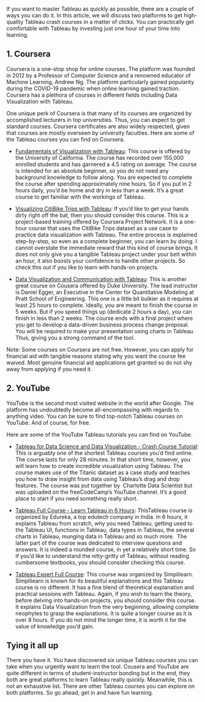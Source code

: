 If you want to master Tableau as quickly as possible, there are a couple of ways you can do it. In this article, we will discuss two platforms to get high-quality Tableau crash courses in a matter of clicks. You can practically get comfortable with Tableau by investing just one hour of your time into learning. 

## 1. Coursera

Coursera is a one-stop shop for online courses. The platform was founded in 2012 by a Professor of Computer Science and a renowned educator of Machine Learning, Andrew Ng. The platform particularly gained popularity during the COVID-19 pandemic when online learning gained traction. Coursera has a plethora of courses in different fields including Data Visualization with Tableau. 

One unique perk of Coursera is that many of its courses are organized by accomplished lecturers in top universities. Thus, you can expect to get standard courses. Coursera certificates are also widely respected, given that courses are mostly overseen by university faculties. Here are some of the Tableau courses you can find on Coursera.

* [Fundamentals of Visualization with Tableau](https://www.coursera.org/learn/data-visualization-tableau): This course is offered by the University of California. The course has recorded over 155,000 enrolled students and has garnered a 4.5 rating on average. The course is intended for an absolute beginner, so you do not need any background knowledge to follow along. You are expected to complete the course after spending approximately nine hours. So if you put in 2 hours daily, you’d be home and dry in less than a week. It’s a great course to get familiar with the workings of Tableau. 
    
* [Visualizing CitiBike Trips with Tableau](https://www.coursera.org/projects/visualizing-citibike-trips-tableau): If you’d like to get your hands dirty right off the bat, then you should consider this course. This is a project-based training offered by Coursera Project Network. It is a one-hour course that uses the CitiBike Trips dataset as a use case to practice data visualization with Tableau. The entire process is explained step-by-step, so even as a complete beginner, you can learn by doing. I cannot overstate the immediate reward that this kind of course brings. It does not only give you a tangible Tableau project under your belt within an hour, it also boosts your confidence to handle other projects. So check this out if you like to learn with hands-on projects.
    
* [Data Visualization and Communication with Tableau](https://www.coursera.org/learn/analytics-tableau#about): This is another great course on Cousera offered by Duke University. The lead instructor is Daniel Egger, an Executive in the Center for Quantitative Modeling at Pratt School of Engineering. This one is a little bit bulkier as it requires at least 25 hours to complete. Ideally, you are meant to finish the course in 5 weeks. But if you speed things up (dedicate 2 hours a day), you can finish in less than 2 weeks. The course ends with a final project where you get to develop a data-driven business process change proposal. You will be required to make your presentation using charts in Tableau. Thus, giving you a strong command of the tool. 
    

Note: Some courses on Coursera are not free. However, you can apply for financial aid with tangible reasons stating why you want the course fee waived. Most genuine financial aid applications get granted so do not shy away from applying if you need it.

## 2. YouTube 
    

YouTube is the second most visited website in the world after Google. The platform has undoubtedly become all-encompassing with regards to anything video. You can be sure to find top-notch Tableau courses on YouTube. And of course, for free. 

Here are some of the YouTube Tableau tutorials you can find on YouTube. 

* [Tableau for Data Science and Data Visualization - Crash Course Tutorial](https://www.youtube.com/watch?v=TPMlZxRRaBQ): This is arguably one of the shortest Tableau courses you’d find online. The course lasts for only 28 minutes. In that short time, however, you will learn how to create incredible visualization using Tableau. The course makes use of the Titanic dataset as a case study and teaches you how to draw insight from data using Tableau’s drag and drop features. The course was put together by  Charlotte Data Scientist but was uploaded on the freeCodeCamp’s YouTube channel. It’s a good place to start if you need something really short. 
    
* [Tableau Full Course - Learn Tableau in 6 Hours](https://www.youtube.com/watch?v=aHaOIvR00So): ThisTableau course is organized by Edureka, a top edutech company in India. In 6 hours, it explains Tableau from scratch, why you need Tableau, getting used to the Tableau UI, functions in Tableau, data types in Tableau, the several charts in Tableau, munging data in Tableau and so much more.  The latter part of the course was dedicated to interview questions and answers. It is indeed a rounded course, in yet a relatively short time. So if you’d like to understand the nitty-gritty of Tableau, without reading cumbersome textbooks, you should consider checking this course. 
    
* [Tableau Expert Full Course](https://www.youtube.com/watch?v=DlBIhpDjhbY): This course was organized by Simplilearn. Simplilearn is known for its beautiful explanations and this Tableau course is no different. It has a fine blend of theoretical explanation and practical sessions with Tableau. Again, if you wish to learn the theory, before delving into hands-on projects, you should consider this course. It explains Data Visualization from the very beginning, allowing complete neophytes to grasp the explanations. It is quite a longer course as it is over 8 hours. If you do not mind the longer time, it is worth it for the value of knowledge you’d gain. 
    

## Tying it all up

There you have it. You have discovered six unique Tableau courses you can take when you urgently want to learn the tool. Cousera and YouTube are quite different in terms of student-instructor bonding but in the end, they both are great platforms to learn Tableau really quickly. Meanwhile, this is not an exhaustive list. There are other Tableau courses you can explore on both platforms. So go ahead, get in and have fun learning. 
